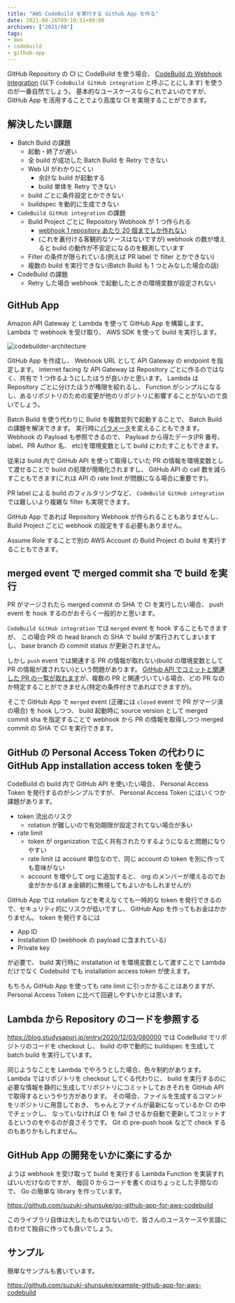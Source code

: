 ```yaml
---
title: "AWS CodeBuild を実行する Github App を作る"
date: 2021-08-16T09:10:51+09:00
archives: ["2021/08"]
tags:
- aws
- codebuild
- github-app
---
```


GitHub Repository の CI に CodeBuild を使う場合、 [CodeBuild の Webhook integration](https://docs.aws.amazon.com/codebuild/latest/userguide/github-webhook.html) (以下 `CodeBuild GitHub integration` と呼ぶことにします) を使うのが一番自然でしょう。
基本的なユースケースならこれでよいのですが、 GitHub App を活用することでより高度な CI を実現することができます。

## 解決したい課題

* Batch Build の課題
  * 起動・終了が遅い
  * 全 build が成功した Batch Build を Retry できない
  * Web UI がわかりにくい
    * 余計な build が起動する
    * build 単体を Retry できない
  * build ごとに条件設定とかできない
  * buildspec を動的に生成できない
* `CodeBuild GitHub integration` の課題
  * Build Project ごとに Repository Webhook が 1 つ作られる
    * [webhook 1 repository あたり 20 個までしか作れない](https://docs.github.com/en/developers/webhooks-and-events/webhooks/about-webhooks)
    * (これを裏付ける客観的なソースはないですが) webhook の数が増えると build の動作が不安定になるのを観測しています
  * Filter の条件が限られている(例えば PR label で filter とかできない)
  * 複数の build を実行できない(Batch Build も 1 つとみなした場合の話)
* CodeBuild の課題
  * Retry した場合 webhook で起動したときの環境変数が設定されない

## GitHub App

Amazon API Gateway と Lambda を使って GitHub App を構築します。
Lambda で webhook を受け取り、 AWS SDK を使って build を実行します。

![codebuilder-architecture](https://user-images.githubusercontent.com/13323303/129534257-391da6ac-9690-46df-b6df-53605d3c0c6a.png)

GitHub App を作成し、 Webhook URL として API Gateway の endpoint を指定します。
internet facing な API Gateway は Repository ごとに作るのではなく、共有で 1 つ作るようにしたほうが良いかと思います。
Lambda は Repository ごとに分けたほうが権限を絞れるし、 Function がシンプルになるし、あるリポジトリのための変更が他のリポジトリに影響することがないので良いでしょう。

Batch Build を使う代わりに Build を複数並列で起動することで、 Batch Build の課題を解決できます。
実行時に[パラメータ](https://docs.aws.amazon.com/sdk-for-go/api/service/codebuild/#CodeBuild.StartBuildWithContext)を変えることもできます。
Webhook の Payload も参照できるので、 Payload から得たデータ(PR 番号、 label、PR Author 名、 etc)を環境変数として build にわたすこともできます。

従来は build 内で GitHub API を使って取得していた PR の情報を環境変数として渡せることで
build の処理が簡略化されますし、 GitHub API の call 数を減らすこともできます(これは API の rate limit が問題になる場合に重要です)。

PR label による build のフィルタリングなど、 `CodeBuild GitHub integration` では難しいより複雑な filter も実現できます。

GitHub App であれば Repository Webhook が作られることもありませんし、 Build Project ごとに webhook の設定をする必要もありません。

Assume Role することで別の AWS Account の Build Project の build を実行することもできます。

## merged event で merged commit sha で build を実行

PR がマージされたら merged commit の SHA で CI を実行したい場合、 push event を hook するのがおそらく一般的かと思います。

`CodeBuild GitHub integration` では `merged` event を hook することもできますが、
この場合 PR の head branch の SHA で build が実行されてしまいますし、 base branch の commit status が更新されません。

しかし `push` event では関連する PR の情報が取れない(build の環境変数として PR の情報が渡されない)という問題があります。
[GitHub API でコミットと関連した PR の一覧が取れます](https://docs.github.com/en/rest/reference/repos#list-pull-requests-associated-with-a-commit)が、複数の PR と関連づいている場合、どの PR なのか特定することができません(特定の条件付きであればできますが)。

そこで GitHub App で `merged` event (正確には `closed` event で PR がマージ済の場合) を hook しつつ、
build 起動時に source version として merged commit sha を指定することで
webhook から PR の情報を取得しつつ merged commit の SHA で CI を実行できます。

## GitHub の Personal Access Token の代わりに GitHub App installation access token を使う

CodeBuild の build 内で GitHub API を使いたい場合、 Personal Access Token を発行するのがシンプルですが、 Personal Access Token にはいくつか課題があります。

* token 流出のリスク
  * rotation が難しいので有効期限が設定されてない場合が多い
* rate limit
  * token が organization で広く共有されたりするようになると問題になりやすい
  * rate limit は account 単位なので、同じ account の token を別に作っても意味がない
  * account を増やして org に追加すると、 org のメンバーが増えるのでお金がかかる(まぁ金額的に無視してもよいかもしれませんが)

GitHub App では rotation などを考えなくても一時的な token を発行できるので、セキュリティ的にリスクが低いですし、
GitHub App を作ってもお金はかかりません。
token を発行するには

* App ID
* Installation ID (webhook の payload に含まれている)
* Private key

が必要で、 build 実行時に installation id を環境変数として渡すことで Lambda だけでなく Codebuild でも installation access token が使えます。

もちろん GitHub App を使っても rate limit に引っかかることはありますが、 Personal Access Token に比べて回避しやすいかとは思います。

## Lambda から Repository のコードを参照する

https://blog.studysapuri.jp/entry/2020/12/03/080000 では CodeBuild でリポジトリのコードを checkout し、
build の中で動的に buildspec を生成して batch build を実行しています。

同じようなことを Lambda でやろうとした場合、色々制約があります。
Lambda ではリポジトリを checkout してくる代わりに、 build を実行するのに必要な情報を静的に生成してリポジトリにコミットしておきそれを GitHub API で取得するというやり方があります。
その場合、ファイルを生成するコマンドをリポジトリに用意しておき、 ちゃんとファイルが最新になっているか CI の中でチェックし、
なっていなければ CI を fail させるか自動で更新してコミットするというのをやるのが良さそうです。
Git の pre-push hook などで check するのもありかもしれません。

## GitHub App の開発をいかに楽にするか

ようは webhook を受け取って build を実行する Lambda Function を実装すればいいだけなのですが、
毎回 0 からコードを書くのはちょっとした手間なので、 Go の簡単な library を作っています。

https://github.com/suzuki-shunsuke/go-github-app-for-aws-codebuild

このライブラリ自体は大したものではないので、皆さんのユースケースや言語に合わせて独自に作っても良いでしょう。

## サンプル

簡単なサンプルも書いています。

https://github.com/suzuki-shunsuke/example-github-app-for-aws-codebuild
